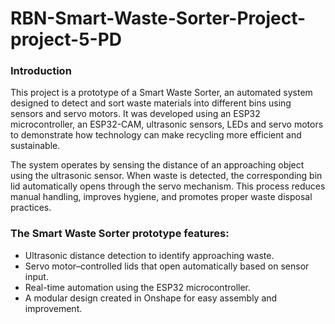 # RBN-Smart-Waste-Sorter-Project-project-5-PD

### Introduction
This project is a prototype of a Smart Waste Sorter, an automated system designed to detect and sort waste materials into different bins using sensors and servo motors. It was developed using an ESP32 microcontroller, an ESP32-CAM, ultrasonic sensors, LEDs and servo motors to demonstrate how technology can make recycling more efficient and sustainable.

The system operates by sensing the distance of an approaching object using the ultrasonic sensor. When waste is detected, the corresponding bin lid automatically opens through the servo mechanism. This process reduces manual handling, improves hygiene, and promotes proper waste disposal practices.

### The Smart Waste Sorter prototype features:
- Ultrasonic distance detection to identify approaching waste.
- Servo motor–controlled lids that open automatically based on sensor input.
- Real-time automation using the ESP32 microcontroller.
- A modular design created in Onshape for easy assembly and improvement.
